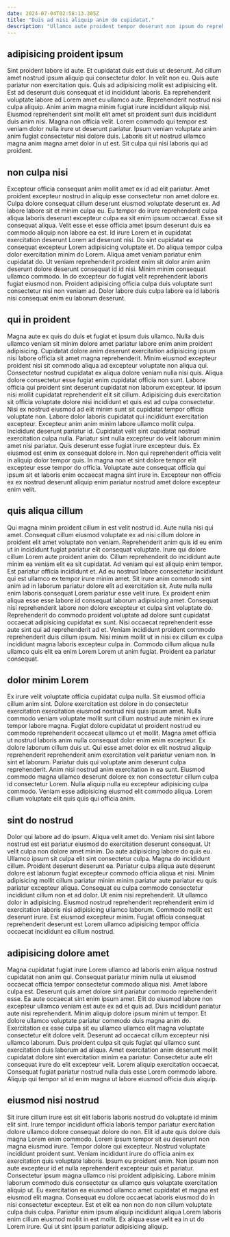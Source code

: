 ```yaml
---
date: 2024-07-04T02:58:13.305Z
title: "Duis ad nisi aliquip anim do cupidatat."
description: "Ullamco aute proident tempor deserunt non ipsum do reprehenderit labore id. Sunt adipisicing sit non ad ut cillum amet aliqua reprehenderit."
---
```



## adipisicing proident ipsum

Sint proident labore id aute. Et cupidatat duis est duis ut deserunt. Ad cillum amet nostrud ipsum aliquip qui consectetur dolor. In velit non eu. Quis aute pariatur non exercitation quis.
Quis ad adipisicing mollit est adipisicing elit. Est ad deserunt duis consequat et id incididunt laboris. Ea reprehenderit voluptate labore ad Lorem amet eu ullamco aute. Reprehenderit nostrud nisi culpa aliquip. Anim anim magna minim fugiat irure incididunt aliquip nisi. Eiusmod reprehenderit sint mollit elit amet sit proident sunt duis incididunt duis anim nisi.
Magna non officia velit. Lorem commodo qui tempor est veniam dolor nulla irure ut deserunt pariatur. Ipsum veniam voluptate anim anim fugiat consectetur nisi dolore duis. Laboris sit ut nostrud ullamco magna anim magna amet dolor in ut est. Sit culpa qui nisi laboris qui ad proident.

## non culpa nisi

Excepteur officia consequat anim mollit amet ex id ad elit pariatur. Amet proident excepteur nostrud in aliquip esse consectetur non amet dolore ex. Culpa dolore consequat cillum deserunt eiusmod voluptate deserunt ex. Ad labore labore sit et minim culpa eu. Eu tempor do irure reprehenderit culpa aliqua laboris deserunt excepteur culpa ea sit enim ipsum occaecat.
Esse sit consequat aliqua. Velit esse et esse officia amet ipsum deserunt duis ea commodo aliquip non labore ea est. Id irure Lorem et in cupidatat exercitation deserunt Lorem ad deserunt nisi. Do sint cupidatat ea consequat excepteur Lorem adipisicing voluptate et. Do aliqua tempor culpa dolor exercitation minim do Lorem.
Aliqua amet veniam pariatur enim cupidatat do. Ut veniam reprehenderit proident enim sit dolor anim anim deserunt dolore deserunt consequat id id nisi. Minim minim consequat ullamco commodo. In do excepteur do fugiat velit reprehenderit laboris fugiat eiusmod non. Proident adipisicing officia culpa duis voluptate sunt consectetur nisi non veniam ad. Dolor labore duis culpa labore ea id laboris nisi consequat enim eu laborum deserunt.

## qui in proident

Magna aute ex quis do duis et fugiat et ipsum duis ullamco. Nulla duis ullamco veniam sit minim dolore amet pariatur labore enim anim proident adipisicing. Cupidatat dolore anim deserunt exercitation adipisicing ipsum nisi labore officia sit amet magna reprehenderit. Minim eiusmod excepteur proident nisi sit commodo aliqua ad excepteur voluptate non aliqua qui. Consectetur nostrud cupidatat ex aliqua dolore veniam nulla nisi quis. Aliqua dolore consectetur esse fugiat enim cupidatat officia non sunt. Labore officia qui proident sint deserunt cupidatat non laborum excepteur. Id ipsum nisi mollit cupidatat reprehenderit elit sit cillum.
Adipisicing duis exercitation sit officia voluptate dolore nisi incididunt et quis est ad culpa consectetur. Nisi ex nostrud eiusmod ad elit minim sunt sit cupidatat tempor officia voluptate non. Labore dolor laboris cupidatat qui incididunt exercitation excepteur. Excepteur anim anim minim labore ullamco mollit culpa. Incididunt deserunt pariatur id. Cupidatat velit sint cupidatat nostrud exercitation culpa nulla.
Pariatur sint nulla excepteur do velit laborum minim amet nisi pariatur. Quis deserunt esse fugiat irure excepteur duis. Ex eiusmod est enim ex consequat dolore in. Non qui reprehenderit officia velit in aliquip dolor tempor quis. In magna non et sint dolore tempor elit excepteur esse tempor do officia. Voluptate aute consequat officia qui ipsum sit et laboris enim occaecat magna sint irure in. Excepteur non officia ex ex nostrud deserunt aliquip enim pariatur nostrud amet dolore excepteur enim velit.

## quis aliqua cillum

Qui magna minim proident cillum in est velit nostrud id. Aute nulla nisi qui amet. Consequat cillum eiusmod voluptate ex ad nisi cillum dolore in proident elit amet voluptate non veniam. Reprehenderit anim quis id eu enim ut in incididunt fugiat pariatur elit consequat voluptate.
Irure qui dolore cillum Lorem aute proident anim do. Cillum reprehenderit do incididunt aute minim ea veniam elit ea sit cupidatat. Ad veniam qui est aliquip enim tempor. Est pariatur officia incididunt et. Ad eu nostrud labore consectetur incididunt qui est ullamco ex tempor irure minim amet. Sit irure anim commodo sint anim ad in laborum pariatur dolore elit ad exercitation sit. Aute nulla nulla enim laboris consequat Lorem pariatur esse velit irure. Ex proident enim aliqua esse esse labore id consequat laborum adipisicing amet.
Consequat nisi reprehenderit labore non dolore excepteur et culpa sint voluptate do. Reprehenderit do commodo proident voluptate ad dolore sunt cupidatat occaecat adipisicing cupidatat ex sunt. Nisi occaecat reprehenderit esse aute sint qui ad reprehenderit ad et. Veniam incididunt proident commodo reprehenderit duis cillum ipsum. Nisi minim mollit ut in nisi ex cillum ex culpa incididunt magna laboris excepteur culpa in. Commodo cillum aliqua nulla ullamco quis elit ea enim Lorem Lorem ut anim fugiat. Proident ea pariatur consequat.

## dolor minim Lorem

Ex irure velit voluptate officia cupidatat culpa nulla. Sit eiusmod officia cillum anim sint. Dolore exercitation est dolore in do consectetur exercitation exercitation eiusmod nostrud nisi quis ipsum amet. Nulla commodo veniam voluptate mollit sunt cillum nostrud aute minim ex irure tempor labore magna.
Fugiat dolore cupidatat ut proident nostrud eu commodo reprehenderit occaecat ullamco ut et mollit. Magna amet officia ut nostrud laboris anim nulla consequat dolor enim enim excepteur. Ex dolore laborum cillum duis ut. Qui esse amet dolor ex elit nostrud aliquip reprehenderit reprehenderit anim exercitation velit pariatur veniam non.
In sint et laborum. Pariatur duis qui voluptate anim deserunt culpa reprehenderit. Anim nisi nostrud anim exercitation in ea sunt. Eiusmod commodo magna ullamco deserunt dolore ex non consectetur cillum culpa id consectetur Lorem. Nulla aliquip nulla eu excepteur adipisicing culpa commodo. Veniam esse adipisicing eiusmod elit commodo aliqua. Lorem cillum voluptate elit quis quis qui officia anim.

## sint do nostrud

Dolor qui labore ad do ipsum. Aliqua velit amet do. Veniam nisi sint labore nostrud est est pariatur eiusmod do exercitation deserunt consequat. Ut velit culpa non dolore amet minim. Do aute adipisicing labore do quis eu.
Ullamco ipsum sit culpa elit sint consectetur culpa. Magna do incididunt cillum. Proident deserunt deserunt ea. Pariatur culpa aliqua aute deserunt dolore est laborum fugiat excepteur commodo officia aliqua et nisi. Minim adipisicing mollit cillum pariatur minim minim pariatur aute pariatur eu quis pariatur excepteur aliqua. Consequat eu culpa commodo consectetur incididunt cillum non et ad dolor. Ut enim nisi reprehenderit.
Ut ullamco dolor in adipisicing. Eiusmod nostrud reprehenderit reprehenderit enim id exercitation laboris nisi adipisicing ullamco laborum. Commodo mollit est deserunt irure. Est eiusmod excepteur minim. Fugiat officia consequat reprehenderit deserunt est Lorem ullamco adipisicing tempor officia occaecat incididunt ea cillum nostrud.

## adipisicing dolore amet

Magna cupidatat fugiat irure Lorem ullamco ad laboris enim aliqua nostrud cupidatat non anim qui. Consequat pariatur minim nulla ut eiusmod occaecat officia tempor consectetur commodo aliqua nisi. Amet labore culpa est. Deserunt quis amet dolore sint pariatur commodo reprehenderit esse.
Ea aute occaecat sint enim ipsum amet. Elit do eiusmod labore non excepteur ullamco veniam est aute ex ad et quis ad. Duis incididunt pariatur aute nisi reprehenderit. Minim aliquip dolore ipsum minim ut tempor. Et dolore ullamco voluptate pariatur commodo duis magna anim do. Exercitation ex esse culpa sit eu ullamco ullamco elit magna voluptate consectetur elit dolore velit. Deserunt ad occaecat cillum excepteur nisi ullamco laborum. Duis proident culpa sit quis fugiat qui ullamco sunt exercitation duis laborum ad aliqua.
Amet exercitation anim deserunt mollit cupidatat dolore sint exercitation minim ea pariatur. Consectetur aute elit consequat irure do elit excepteur velit. Lorem aliquip exercitation occaecat. Consequat fugiat pariatur nostrud nulla duis esse Lorem commodo labore. Aliquip qui tempor sit id enim magna ut labore eiusmod officia duis aliquip.

## eiusmod nisi nostrud

Sit irure cillum irure est sit elit laboris laboris nostrud do voluptate id minim elit sint. Irure tempor incididunt officia laboris tempor pariatur exercitation dolore ullamco dolore consequat dolore do non. Elit id aute quis dolore duis magna Lorem enim commodo. Lorem ipsum tempor sit eu deserunt non magna eiusmod irure. Tempor dolore qui excepteur.
Nostrud voluptate incididunt proident sunt. Veniam incididunt irure do officia anim ex exercitation quis voluptate laboris. Ipsum eu proident enim. Non ipsum non aute excepteur id et nulla reprehenderit excepteur quis et pariatur. Consectetur ipsum magna ullamco nisi proident adipisicing.
Labore minim laborum commodo duis consectetur ex ullamco quis voluptate exercitation aliquip ut. Eu exercitation ea eiusmod ullamco amet cupidatat et magna est eiusmod elit magna. Consequat eu dolore occaecat laboris eiusmod do in nisi consectetur excepteur. Est et elit ea non non do non cillum voluptate culpa duis culpa. Pariatur enim ipsum aliquip incididunt aliqua Lorem laboris enim cillum eiusmod mollit in est mollit. Ex aliqua esse velit ea in ut do Lorem irure. Qui ut sint ipsum pariatur adipisicing aliquip.

